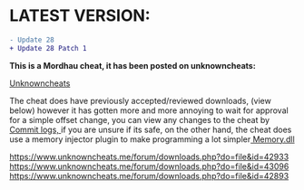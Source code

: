 <h1> LATEST VERSION: </h1>

```diff
- Update 28
+ Update 28 Patch 1
```


**This is a Mordhau cheat, it has been posted on unknowncheats:**

<a href="https://www.unknowncheats.me/forum/other-fps-games/612663-mordhau-cheat-patch-28-a.html"> Unknowncheats <a>

The cheat does have previously accepted/reviewed downloads, (view below) however it has gotten more and more annoying to wait for approval for a simple offset change, you can view any changes to the cheat by <a href="https://github.com/Krenity/Mordhau-Cheat-28/commits/main/">Commit logs, </a> if you are unsure if its safe, on the other hand, the cheat does use a memory injector plugin to make programming a lot simpler<a href="https://github.com/erfg12/memory.dll"> Memory.dll </a>

https://www.unknowncheats.me/forum/downloads.php?do=file&id=42933
https://www.unknowncheats.me/forum/downloads.php?do=file&id=43096
https://www.unknowncheats.me/forum/downloads.php?do=file&id=42893
